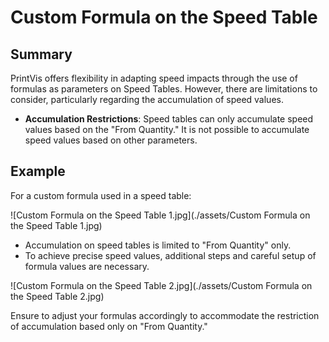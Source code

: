# Custom Formula on the Speed Table

## Summary

PrintVis offers flexibility in adapting speed impacts through the use of formulas as parameters on Speed Tables. However, there are limitations to consider, particularly regarding the accumulation of speed values.


- **Accumulation Restrictions**: Speed tables can only accumulate speed values based on the "From Quantity." It is not possible to accumulate speed values based on other parameters.

## Example

For a custom formula used in a speed table:

![Custom Formula on the Speed Table 1.jpg](./assets/Custom Formula on the Speed Table 1.jpg)

- Accumulation on speed tables is limited to "From Quantity" only.
- To achieve precise speed values, additional steps and careful setup of formula values are necessary.

![Custom Formula on the Speed Table 2.jpg](./assets/Custom Formula on the Speed Table 2.jpg)


Ensure to adjust your formulas accordingly to accommodate the restriction of accumulation based only on "From Quantity."

